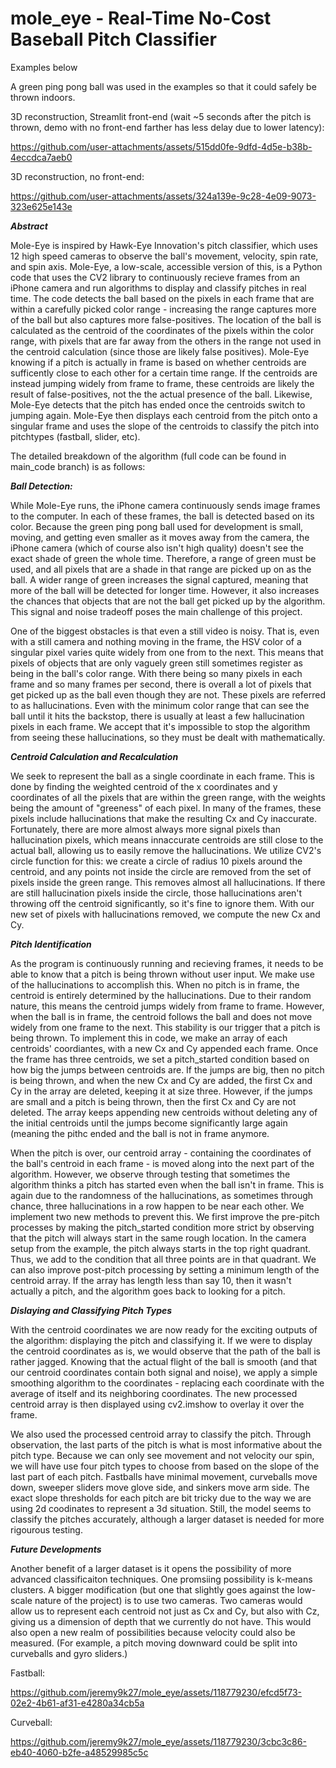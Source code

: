 # mole_eye - Real-Time No-Cost Baseball Pitch Classifier

Examples below

A green ping pong ball was used in the examples so that it could safely be thrown indoors.

3D reconstruction, Streamlit front-end (wait ~5 seconds after the pitch is thrown, demo with no front-end farther has less delay due to lower latency):

https://github.com/user-attachments/assets/515dd0fe-9dfd-4d5e-b38b-4eccdca7aeb0


3D reconstruction, no front-end:

https://github.com/user-attachments/assets/324a139e-9c28-4e09-9073-323e625e143e




***Abstract***

Mole-Eye is inspired by Hawk-Eye Innovation's pitch classifier, which uses 12 high speed cameras to observe the ball's movement, velocity, spin rate, and spin axis. Mole-Eye, a low-scale, accessible version of this, is a Python code that uses the CV2 library to continuously recieve frames from an iPhone camera and run algorithms to display and classify pitches in real time. The code detects the ball based on the pixels in each frame that are within a carefully picked color range - increasing the range captures more of the ball but also captures more false-positives. The location of the ball is calculated as the centroid of the coordinates of the pixels within the color range, with pixels that are far away from the others in the range not used in the centroid calculation (since those are likely false positives). Mole-Eye knowing if a pitch is actually in frame is based on whether centroids are sufficently close to each other for a certain time range. If the centroids are instead jumping widely from frame to frame, these centroids are likely the result of false-positives, not the the actual presence of the ball. Likewise, Mole-Eye detects that the pitch has ended once the centroids switch to jumping again. Mole-Eye then displays each centroid from the pitch onto a singular frame and uses the slope of the centroids to classify the pitch into pitchtypes (fastball, slider, etc).



The detailed breakdown of the algorithm (full code can be found in main_code branch) is as follows:
 

***Ball Detection:***

While Mole-Eye runs, the iPhone camera continuously sends image frames to the computer. In each of these frames, the ball is detected based on its color. Because the green ping pong ball used for development is small, moving, and getting even smaller as it moves away from the camera, the iPhone camera (which of course also isn't high quality) doesn't see the exact shade of green the whole time. Therefore, a range of green must be used, and all pixels that are a shade in that range are picked up on as the ball. A wider range of green increases the signal captured, meaning that more of the ball will be detected for longer time. However, it also increases the chances that objects that are not the ball get picked up by the algorithm. This signal and noise tradeoff poses the main challenge of this project. 

One of the biggest obstacles is that even a still video is noisy. That is, even with a still camera and nothing moving in the frame, the HSV color of a singular pixel varies quite widely from one from to the next. This means that pixels of objects that are only vaguely green still sometimes register as being in the ball's color range. With there being so many pixels in each frame and so many frames per second, there is overall a lot of pixels that get picked up as the ball even though they are not. These pixels are referred to as hallucinations. Even with the minimum color range that can see the ball until it hits the backstop, there is usually at least a few hallucination pixels in each frame. We accept that it's impossible to stop the algorithm from seeing these hallucinations, so they must be dealt with mathematically.

***Centroid Calculation and Recalculation***

We seek to represent the ball as a single coordinate in each frame. This is done by finding the weighted centroid of the x coordinates and y coordinates of all the pixels that are within the green range, with the weights being the amount of "greeness" of each pixel. In many of the frames, these pixels include hallucinations that make the resulting Cx and Cy inaccurate. Fortunately, there are more almost always more signal pixels than hallucination pixels, which means innaccurate centroids are still close to the actual ball, allowing us to easily remove the hallucinations. We utilize CV2's circle function for this: we create a circle of radius 10 pixels around the centroid, and any points not inside the circle are removed from the set of pixels inside the green range. This removes almost all hallucinations. If there are still hallucination pixels inside the circle, those hallucinations aren't throwing off the centroid significantly, so it's fine to ignore them. With our new set of pixels with hallucinations removed, we compute the new Cx and Cy.

***Pitch Identification***

As the program is continuously running and recieving frames, it needs to be able to know that a pitch is being thrown without user input. We make use of the hallucinations to accomplish this. When no pitch is in frame, the centroid is entirely determined by the hallucinations. Due to their random nature, this means the centroid jumps widely from frame to frame. However, when the ball is in frame, the centroid follows the ball and does not move widely from one frame to the next. This stability is our trigger that a pitch is being thrown. To implement this in code, we make an array of each centroids' coordiantes, with a new Cx and Cy appended each frame. Once the frame has three centroids, we set a pitch_started condition based on how big the jumps between centroids are. If the jumps are big, then no pitch is being thrown, and when the new Cx and Cy are added, the first Cx and Cy in the array are deleted, keeping it at size three. However, if the jumps are small and a pitch is being thrown, then the first Cx and Cy are not deleted. The array keeps appending new centroids without deleting any of the initial centroids until the jumps become significantly large again (meaning the pithc ended and the ball is not in frame anymore. 

When the pitch is over, our centroid array - containing the coordinates of the ball's centroid in each frame - is moved along into the next part of the algorithm. However, we observe through testing that sometimes the algorithm thinks a pitch has started even when the ball isn't in frame. This is again due to the randomness of the hallucinations, as sometimes through chance, three hallucinations in a row happen to be near each other. We implement two new methods to prevent this. We first improve the pre-pitch processes by making the pitch_started condition more strict by observing that the pitch will always start in the same rough location. In the camera setup from the example, the pitch always starts in the top right quadrant. Thus, we add to the condition that all three points are in that quadrant. We can also improve post-pitch processing by setting a minimum length of the centroid array. If the array has length less than say 10, then it wasn't actually a pitch, and the algorithm goes back to looking for a pitch.

***Dislaying and Classifying Pitch Types***

With the centroid coordinates we are now ready for the exciting outputs of the algorithm: displaying the pitch and classifying it. If we were to display the centroid coordinates as is, we would observe that the path of the ball is rather jagged. Knowing that the actual flight of the ball is smooth (and that our centroid coordinates contain both signal and noise), we apply a simple smoothing algorithm to the coordinates - replacing each coordinate with the average of itself and its neighboring coordinates. The new processed centroid array is then displayed using cv2.imshow to overlay it over the frame. 

We also used the processed centroid array to classify the pitch. Through observation, the last parts of the pitch is what is most informative about the pitch type. Because we can only see movement and not velocity our spin, we will have use four pitch types to choose from based on the slope of the last part of each pitch. Fastballs have minimal movement, curveballs move down, sweeper sliders move glove side, and sinkers move arm side. The exact slope thresholds for each pitch are bit tricky due to the way we are using 2d coodinates to represent a 3d situation. Still, the model seems to classify the pitches accurately, although a larger dataset is needed for more rigourous testing.

***Future Developments***

Another benefit of a larger dataset is it opens the possibility of more advanced classificaiton techniques. One promsiing possibility is k-means clusters. A bigger modification (but one that slightly goes against the low-scale nature of the project) is to use two cameras. Two cameras would allow us to represent each centroid not just as Cx and Cy, but also with Cz, giving us a dimension of depth that we currently do not have. This would also open a new realm of possibilities because velocity could also be measured. (For example, a pitch moving downward could be split into curveballs and gyro sliders.)



Fastball:

https://github.com/jeremy9k27/mole_eye/assets/118779230/efcd5f73-02e2-4b61-af31-e4280a34cb5a


Curveball:

https://github.com/jeremy9k27/mole_eye/assets/118779230/3cbc3c86-eb40-4060-b2fe-a48529985c5c
